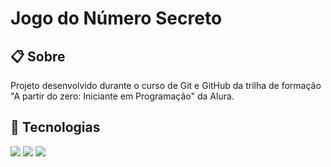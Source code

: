 <h1>Jogo do Número Secreto</h1>

<h2>📋 Sobre</h2>
<p>Projeto desenvolvido durante o curso de Git e GitHub da trilha de formação "A partir do zero: Iniciante em Programação" da Alura.</p>

## 🚀 Tecnologias
<div>
  <img src="https://img.shields.io/badge/HTML-239120?style=for-the-badge&logo=html5&logoColor=white">
  <img src="https://img.shields.io/badge/CSS-239120?&style=for-the-badge&logo=css3&logoColor=white">
  <img src="https://img.shields.io/badge/JavaScript-F7DF1E?style=for-the-badge&logo=javascript&logoColor=black">
</div>
